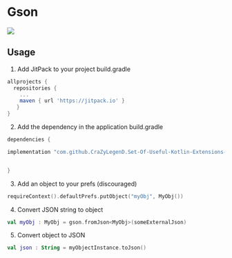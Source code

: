 # Gson

[![](https://jitpack.io/v/CraZyLegenD/Set-Of-Useful-Kotlin-Extensions-and-Helpers.svg)](https://jitpack.io/#CraZyLegenD/Set-Of-Useful-Kotlin-Extensions-and-Helpers)


## Usage
1. Add JitPack to your project build.gradle

```gradle
allprojects {
  repositories {
    ...
    maven { url 'https://jitpack.io' }
   }
}
```

2. Add the dependency in the application build.gradle

```gradle
dependencies {

implementation "com.github.CraZyLegenD.Set-Of-Useful-Kotlin-Extensions-and-Helpers:gson:$utilsVersion"


}
```

3. Add an object to your prefs (discouraged)
```kotlin
requireContext().defaultPrefs.putObject("myObj", MyObj())
```

4. Convert JSON string to object
```kotlin
val myObj : MyObj = gson.fromJson<MyObj>(someExternalJson)
```

5. Convert object to JSON
```kotlin
val json : String = myObjectInstance.toJson()
```
